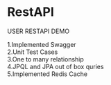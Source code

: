 # RestAPI
USER RESTAPI DEMO

1.Implemented Swagger<br/>
2.Unit Test Cases<br/>
3.One to many relationship<br/>
4.JPQL and JPA out of box quries<br/>
5.Implemented Redis Cache<br/>
